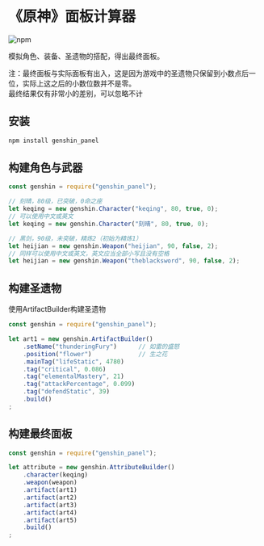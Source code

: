 # 《原神》面板计算器
<!-- [![Build Status](https://travis-ci.org/wormtql/genshin_panel.svg?branch=main)](https://travis-ci.org/wormtql/genshin_panel) -->
![npm](https://img.shields.io/npm/v/genshin_panel)  

模拟角色、装备、圣遗物的搭配，得出最终面板。

注：最终面板与实际面板有出入，这是因为游戏中的圣遗物只保留到小数点后一位，实际上这之后的小数位数并不是零。  
最终结果仅有非常小的差别，可以忽略不计

## 安装
```bash
npm install genshin_panel
```
<!-- 

## 文档
[https://wormtql.gitbook.io/genshin-panel-doc/](https://wormtql.gitbook.io/genshin-panel-doc/) -->


## 构建角色与武器
```js
const genshin = require("genshin_panel");

// 刻晴，80级，已突破，0命之座
let keqing = new genshin.Character("keqing", 80, true, 0);
// 可以使用中文或英文
let keqing = new genshin.Character("刻晴", 80, true, 0);

// 黑剑，90级，未突破，精炼2（初始为精炼1）
let heijian = new genshin.Weapon("heijian", 90, false, 2);
// 同样可以使用中文或英文，英文应当全部小写且没有空格
let heijian = new genshin.Weapon("theblacksword", 90, false, 2);
```


## 构建圣遗物
使用ArtifactBuilder构建圣遗物
```js
const genshin = require("genshin_panel");

let art1 = new genshin.ArtifactBuilder()
    .setName("thunderingFury")      // 如雷的盛怒
    .position("flower")             // 生之花
    .mainTag("lifeStatic", 4780)
    .tag("critical", 0.086)
    .tag("elementalMastery", 21)
    .tag("attackPercentage", 0.099)
    .tag("defendStatic", 39)
    .build()
;
```


## 构建最终面板
```js
const genshin = require("genshin_panel");

let attribute = new genshin.AttributeBuilder()
    .character(keqing)
    .weapon(weapon)
    .artifact(art1)
    .artifact(art2)
    .artifact(art3)
    .artifact(art4)
    .artifact(art5)
    .build()
;
```
